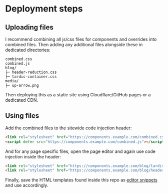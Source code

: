 # Deployment steps

## Uploading files

I recommend combining all js/css files for components and overrides into combined files. Then adding any additional files alongside these in dedicated directories:

```
combined.css
combined.js
blog/
├─ header-reduction.css
├─ tardis-container.css
media/
├─ up-arrow.png
```

Then deploying this as a static site using Cloudflare/GitHub pages or a dedicated CDN.

## Using files

Add the combined files to the sitewide code injection header:

```html
<link rel="stylesheet" href="https://components.example.com/combined.css"/>
<script defer src="https://components.example.com/combined.js"></script>
```

And for any page specific files, open the page editor and again use code injection inside the header:

```html
<link rel="stylesheet" href="https://components.example.com/blog/tardis-container.css"/>
<link rel="stylesheet" href="https://components.example.com/blog/header-reduction.css"/>
```

Finally, save the HTML templates found inside this repo as [editor snippets](https://ghost.org/help/snippets/) and use accordingly.

